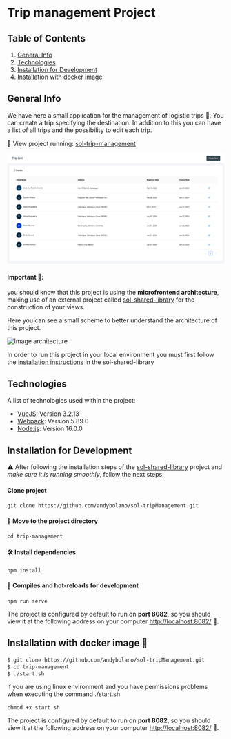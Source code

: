 # Trip management Project

## Table of Contents
1. [General Info](#general-info)
2. [Technologies](#technologies)
3. [Installation for Development](#Installation-for-Development)
3. [Installation with docker image](#Installation-with-docker-image)

## General Info
We have here a small application for the management of logistic trips 🚛. You can create a trip specifying the destination.
In addition to this you can have a list of all trips and the possibility to edit each trip.


🔵 View project running: [sol-trip-management](https://sol-trip-management.netlify.app/)

![Screenshot project](./screenshots/screenshot_running.png)

#### Important 📢:
you should know that this project is using the **microfrontend architecture**, making use of an external project called [sol-shared-library](https://sol-shared-library.netlify.app/) for the construction of your views.

Here you can see a small scheme to better understand the architecture of this project.

![Image architecture](/path/to/the/screenshot.png)

In order to run this project in your local environment you must first follow the [installation instructions](https://github.com/andybolano/sol-shared-library) in the sol-shared-library

## Technologies
A list of technologies used within the project:
* [VueJS](https://vuejs.org/): Version 3.2.13 
* [Webpack](https://webpack.js.org/): Version 5.89.0
* [Node.js](https://nodejs.org/): Version 16.0.0

## Installation for Development
⚠️ After following the installation steps of the [sol-shared-library](https://github.com/andybolano/sol-shared-library) project and *make sure it is running smoothly*, 
follow the next steps: 
#### Clone project
```
git clone https://github.com/andybolano/sol-tripManagement.git
```
#### 📁 Move to the project directory 
```
cd trip-management
```

#### 🛠️ Install dependencies
```
npm install
```

#### 🏁 Compiles and hot-reloads for development
```
npm run serve
```

The project is configured by default to run on **port 8082**, so you should view it at the following address on your computer [http://localhost:8082/](http://localhost:8082/) 🏁.

## Installation with docker image 🐋


```
$ git clone https://github.com/andybolano/sol-tripManagement.git
$ cd trip-management
$ ./start.sh
```
if you are using linux environment and you have permissions problems when executing the command ./start.sh
```
chmod +x start.sh
```

The project is configured by default to run on **port 8082**, so you should view it at the following address on your computer [http://localhost:8082/](http://localhost:8082/) 🏁.
